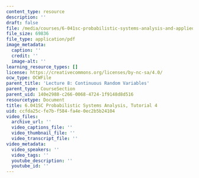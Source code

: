 ```yaml
---
content_type: resource
description: ''
draft: false
file: /media/courses/6-041sc-probabilistic-systems-analysis-and-applied-probability-fall-2013/ccfda25cfe7bf584fa4e0ec2b5b24104_MIT6_041SCF13_tut04.pdf
file_size: 69836
file_type: application/pdf
image_metadata:
  caption: ''
  credit: ''
  image-alt: ''
learning_resource_types: []
license: https://creativecommons.org/licenses/by-nc-sa/4.0/
ocw_type: OCWFile
parent_title: 'Lecture 8: Continuous Random Variables'
parent_type: CourseSection
parent_uid: 140e2988-c266-0068-4724-1f9148d8d516
resourcetype: Document
title: 6.041SC Probabilistic Systems Analysis, Tutorial 4
uid: ccfda25c-fe7b-f584-fa4e-0ec2b5b24104
video_files:
  archive_url: ''
  video_captions_file: ''
  video_thumbnail_file: ''
  video_transcript_file: ''
video_metadata:
  video_speakers: ''
  video_tags: ''
  youtube_description: ''
  youtube_id: ''
---
```

